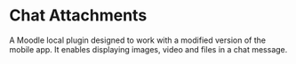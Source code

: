 # Chat Attachments

A Moodle local plugin designed to work with a modified version of the mobile app.  It enables displaying images, video and files in a chat message.
